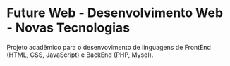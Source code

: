 <h1>Future Web - Desenvolvimento Web - Novas Tecnologias</h1>
<p> Projeto acadêmico para o desenvovimento de linguagens de FrontEnd (HTML, CSS, JavaScript) e BackEnd (PHP, Mysql).</p>
